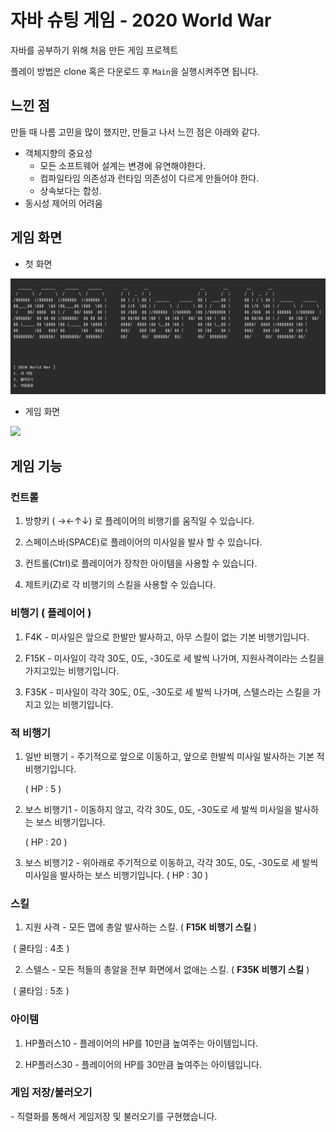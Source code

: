 # 자바 슈팅 게임 - 2020 World War

자바를 공부하기 위해 처음 만든 게임 프로젝트

플레이 방법은 clone 혹은 다운로드 후 `Main`을 실행시켜주면 됩니다.



## 느낀 점

만들 때 나름 고민을 많이 했지만, 만들고 나서 느낀 점은 아래와 같다.

* 객체지향의 중요성
  * 모든 소프트웨어 설계는 변경에 유연해야한다.
  * 컴파일타임 의존성과 런타임 의존성이 다르게 만들어야 한다.
  * 상속보다는 합성.
* 동시성 제어의 어려움



## 게임 화면

* 첫 화면

![image-20201102151345701](image/image-20201102151345701.png)



* 게임 화면

<img src="image/ezgif.com-gif-maker (1).gif" width="500"/>



## 게임 기능



### 컨트롤

1. 방향키 ( →←↑↓) 로 플레이어의 비행기를 움직일 수 있습니다.

2. 스페이스바(SPACE)로 플레이어의 미사일을 발사 할 수 있습니다.

3. 컨트롤(Ctrl)로 플레이어가 장착한 아이템을 사용할 수 있습니다.

4. 제트키(Z)로 각 비행기의 스킬을 사용할 수 있습니다.

### 비행기 ( 플레이어 )

1. F4K - 미사일은 앞으로 한발만 발사하고, 아무 스킬이 없는 기본 비행기입니다.

2. F15K - 미사일이 각각 30도, 0도, -30도로 세 발씩 나가며, 지원사격이라는 스킬을 가지고있는 비행기입니다.

3. F35K - 미사일이 각각 30도, 0도, -30도로 세 발씩 나가며, 스텔스라는 스킬을 가지고 있는 비행기입니다.

### 적 비행기

1. 일반 비행기 - 주기적으로 앞으로 이동하고, 앞으로 한발씩 미사일 발사하는 기본 적 비행기입니다.

   ( HP : 5 )

2. 보스 비행기1 - 이동하지 않고, 각각 30도, 0도, -30도로 세 발씩 미사일을 발사하는 보스 비행기입니다.

   ( HP : 20 )

3. 보스 비행기2 - 위아래로 주기적으로 이동하고, 각각 30도, 0도, -30도로 세 발씩 미사일을 발사하는 보스 비행기입니다. ( HP : 30 )

### 스킬

1. 지원 사격 - 모든 맵에 총알 발사하는 스킬. ( **F15K 비행기 스킬** )

​    ( 쿨타임 : 4초 )

2. 스텔스 - 모든 적들의 총알을 전부 화면에서 없애는 스킬. ( **F35K 비행기 스킬** )

​    ( 쿨타임 : 5초 )

### 아이템

1. HP플러스10 - 플레이어의 HP를 10만큼 높여주는 아이템입니다.

2. HP플러스30 - 플레이어의 HP를 30만큼 높여주는 아이템입니다.

### 게임 저장/불러오기

  \- 직렬화를 통해서 게임저장 및 불러오기를 구현했습니다.